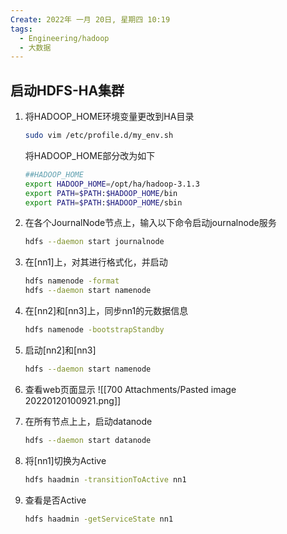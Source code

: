 ```yaml
---
Create: 2022年 一月 20日, 星期四 10:19
tags: 
  - Engineering/hadoop
  - 大数据
---
```



## 启动HDFS-HA集群
1. 将HADOOP_HOME环境变量更改到HA目录
	```bash
	sudo vim /etc/profile.d/my_env.sh
	```
	将HADOOP_HOME部分改为如下
	```bash
	##HADOOP_HOME
	export HADOOP_HOME=/opt/ha/hadoop-3.1.3
	export PATH=$PATH:$HADOOP_HOME/bin
	export PATH=$PATH:$HADOOP_HOME/sbin
	```

2. 在各个JournalNode节点上，输入以下命令启动journalnode服务
	```bash
	hdfs --daemon start journalnode
	```
3. 在\[nn1\]上，对其进行格式化，并启动
	```bash
	hdfs namenode -format
	hdfs --daemon start namenode
	```
4. 在\[nn2\]和\[nn3\]上，同步nn1的元数据信息
	```bash
	hdfs namenode -bootstrapStandby
	```
5. 启动\[nn2\]和\[nn3\]
	```bash
	hdfs --daemon start namenode
	```

6. 查看web页面显示 
	![[700 Attachments/Pasted image 20220120100921.png]]

7. 在所有节点上上，启动datanode
	```bash
	hdfs --daemon start datanode
	```
8. 将\[nn1\]切换为Active
	```bash
	hdfs haadmin -transitionToActive nn1
	```

9. 查看是否Active
	```bash
	hdfs haadmin -getServiceState nn1
	```



